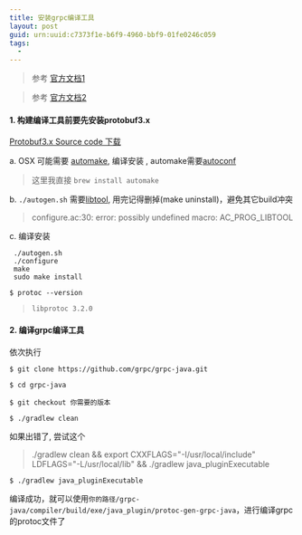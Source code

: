 ```yaml
---
title: 安装grpc编译工具
layout: post
guid: urn:uuid:c7373f1e-b6f9-4960-bbf9-01fe0246c059
tags:
  - 
---
```



> 参考 [官方文档1](https://github.com/grpc/grpc-java/blob/master/COMPILING.md)

> 参考 [官方文档2](https://github.com/grpc/grpc-java/tree/master/compiler)


#### 1. 构建编译工具前要先安装protobuf3.x

[Protobuf3.x Source code 下载](https://github.com/google/protobuf/releases)

a. OSX 可能需要 [automake](http://ftp.gnu.org/gnu/automake/), 编译安装
, automake需要[autoconf](http://ftp.gnu.org/gnu/autoconf/)
> 这里我直接 `brew install automake`

b. `./autogen.sh` 需要[libtool](http://www.gnu.org/software/libtool/), 用完记得删掉(make uninstall)，避免其它build冲突
> configure.ac:30: error: possibly undefined macro: AC_PROG_LIBTOOL
 
c. 编译安装
 ```
  ./autogen.sh
  ./configure
  make
  sudo make install
```

`$ protoc --version`
> `libprotoc 3.2.0`


#### 2. 编译grpc编译工具

依次执行

 `$ git clone https://github.com/grpc/grpc-java.git`

 `$ cd grpc-java`

 `$ git checkout 你需要的版本`

 `$ ./gradlew clean`

 如果出错了, 尝试这个
> ./gradlew clean && export CXXFLAGS="-I/usr/local/include" LDFLAGS="-L/usr/local/lib" && ./gradlew java_pluginExecutable

 `$ ./gradlew java_pluginExecutable`

 编译成功，就可以使用`你的路径/grpc-java/compiler/build/exe/java_plugin/protoc-gen-grpc-java`，进行编译grpc的protoc文件了